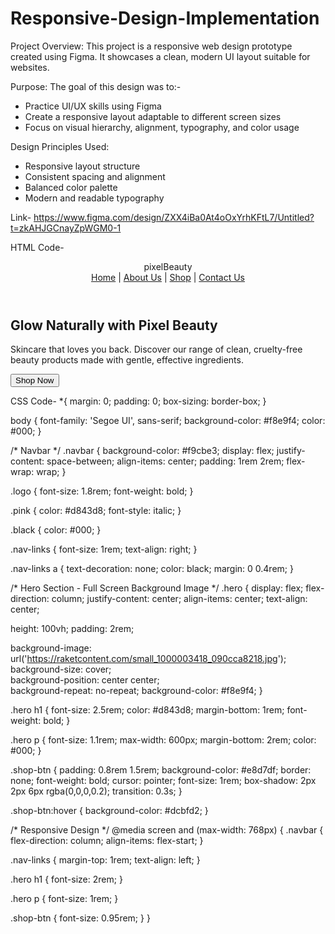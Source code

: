 # Responsive-Design-Implementation

Project Overview:
This project is a responsive web design prototype created using Figma. It showcases a clean, modern UI layout suitable for websites.

Purpose:
The goal of this design was to:-
- Practice UI/UX skills using Figma
- Create a responsive layout adaptable to different screen sizes
- Focus on visual hierarchy, alignment, typography, and color usage

Design Principles Used:
- Responsive layout structure
- Consistent spacing and alignment
- Balanced color palette
- Modern and readable typography

Link- https://www.figma.com/design/ZXX4iBa0At4oOxYrhKFtL7/Untitled?t=zkAHJGCnayZpWGM0-1

HTML Code-
<!DOCTYPE html>
<html lang="en">
<head>
  <meta charset="UTF-8" />
  <meta name="viewport" content="width=device-width, initial-scale=1.0"/>
  <title>Pixel Beauty</title>
  <link rel="stylesheet" href="style.css"/>
</head>
<body>

  <header class="navbar">
    <div class="logo">
      <span class="pink">pixel</span><span class="black">Beauty</span>
    </div>
    <nav class="nav-links">
      <a href="#">Home</a> |
      <a href="#">About Us</a> |
      <a href="#">Shop</a> |
      <a href="#">Contact Us</a>
    </nav>
  </header>

  <section class="hero">
    <h1>Glow Naturally with Pixel Beauty</h1>
    <p>
      Skincare that loves you back. Discover our range of clean, cruelty-free beauty products made with gentle, effective ingredients.
    </p>
    <button class="shop-btn">Shop Now</button>
  </section>

</body>
</html>

CSS Code-
*{
  margin: 0;
  padding: 0;
  box-sizing: border-box;
}

body {
  font-family: 'Segoe UI', sans-serif;
  background-color: #f8e9f4;
  color: #000;
}

/* Navbar */
.navbar {
  background-color: #f9cbe3;
  display: flex;
  justify-content: space-between;
  align-items: center;
  padding: 1rem 2rem;
  flex-wrap: wrap;
}

.logo {
  font-size: 1.8rem;
  font-weight: bold;
}

.pink {
  color: #d843d8;
  font-style: italic;
}

.black {
  color: #000;
}

.nav-links {
  font-size: 1rem;
  text-align: right;
}

.nav-links a {
  text-decoration: none;
  color: black;
  margin: 0 0.4rem;
}

/* Hero Section - Full Screen Background Image */
.hero {
  display: flex;
  flex-direction: column;
  justify-content: center;
  align-items: center;
  text-align: center;

  height: 100vh;
  padding: 2rem;

  background-image: url('https://raketcontent.com/small_1000003418_090cca8218.jpg');
  background-size: cover;              
  background-position: center center;  
  background-repeat: no-repeat;
  background-color: #f8e9f4;
}

.hero h1 {
  font-size: 2.5rem;
  color: #d843d8;
  margin-bottom: 1rem;
  font-weight: bold;
}

.hero p {
  font-size: 1.1rem;
  max-width: 600px;
  margin-bottom: 2rem;
  color: #000;
}

.shop-btn {
  padding: 0.8rem 1.5rem;
  background-color: #e8d7df;
  border: none;
  font-weight: bold;
  cursor: pointer;
  font-size: 1rem;
  box-shadow: 2px 2px 6px rgba(0,0,0,0.2);
  transition: 0.3s;
}

.shop-btn:hover {
  background-color: #dcbfd2;
}

/* Responsive Design */
@media screen and (max-width: 768px) {
  .navbar {
    flex-direction: column;
    align-items: flex-start;
  }

  .nav-links {
    margin-top: 1rem;
    text-align: left;
  }

  .hero h1 {
    font-size: 2rem;
  }

  .hero p {
    font-size: 1rem;
  }

  .shop-btn {
    font-size: 0.95rem;
  }
}

